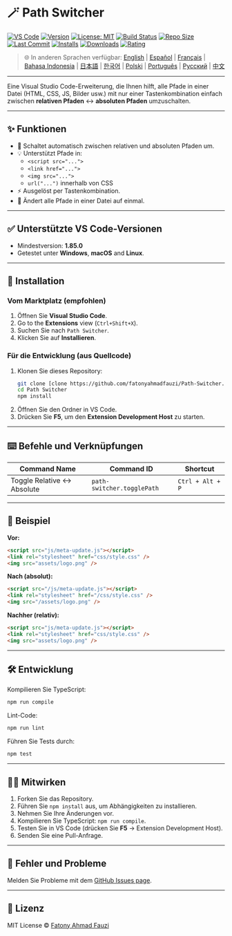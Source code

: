 # 🪄 Path Switcher

[![VS Code](https://img.shields.io/badge/VS%20Code-1.85.0+-blue.svg)](https://code.visualstudio.com/)
[![Version](https://img.shields.io/github/v/release/fatonyahmadfauzi/Path-Switcher?color=blue.svg)](https://github.com/fatonyahmadfauzi/Path-Switcher/releases)
[![License: MIT](https://img.shields.io/github/license/fatonyahmadfauzi/Path-Switcher?color=green.svg)](../../LICENSE)
[![Build Status](https://github.com/fatonyahmadfauzi/Path-Switcher/actions/workflows/main.yml/badge.svg)](https://github.com/fatonyahmadfauzi/Path-Switcher/actions)
[![Repo Size](https://img.shields.io/github/repo-size/fatonyahmadfauzi/Path-Switcher?color=yellow.svg)](https://github.com/fatonyahmadfauzi/Path-Switcher)
[![Last Commit](https://img.shields.io/github/last-commit/fatonyahmadfauzi/Path-Switcher?color=brightgreen.svg)](https://github.com/fatonyahmadfauzi/Path-Switcher/commits/main)
[![Installs](https://vsmarketplacebadges.dev/installs-short/fatonyahmadfauzi.path-switcher.svg)](https://marketplace.visualstudio.com/items?itemName=fatonyahmadfauzi.path-switcher)
[![Downloads](https://vsmarketplacebadges.dev/downloads-short/fatonyahmadfauzi.path-switcher.svg)](https://marketplace.visualstudio.com/items?itemName=fatonyahmadfauzi.path-switcher)
[![Rating](https://vsmarketplacebadges.dev/rating-short/fatonyahmadfauzi.path-switcher.svg)](https://marketplace.visualstudio.com/items?itemName=fatonyahmadfauzi.path-switcher)

> 🌐 In anderen Sprachen verfügbar: [English](../../README.md) | [Español](README-ES.md) | [Français](README-FR.md) | [Bahasa Indonesia](README-ID.md) | [日本語](README-JP.md) | [한국어](README-KO.md) | [Polski](README-PL.md) | [Português](README-PT.md) | [Русский](README-RU.md) | [中文](README-ZH.md)

---

Eine Visual Studio Code-Erweiterung, die Ihnen hilft, alle Pfade in einer Datei (HTML, CSS, JS, Bilder usw.) mit nur einer Tastenkombination einfach zwischen **relativen Pfaden** ↔️ **absoluten Pfaden** umzuschalten.

---

## ✨ Funktionen

- 🔁 Schaltet automatisch zwischen relativen und absoluten Pfaden um.
- 💡 Unterstützt Pfade in:
  - `<script src="...">`
  - `<link href="...">`
  - `<img src="...">`
  - `url("...")` innerhalb von CSS
- ⚡ Ausgelöst per Tastenkombination.
- 🧭 Ändert alle Pfade in einer Datei auf einmal.

---

## ✅ Unterstützte VS Code-Versionen

- Mindestversion: **1.85.0**
- Getestet unter **Windows**, **macOS** and **Linux**.

---

## 🧩 Installation

### Vom Marktplatz (empfohlen)

1. Öffnen Sie **Visual Studio Code**.
2.  Go to the **Extensions** view (`Ctrl+Shift+X`).
3. Suchen Sie nach `Path Switcher`.
4. Klicken Sie auf **Installieren**.

### Für die Entwicklung (aus Quellcode)

1. Klonen Sie dieses Repository:
    ```bash
    git clone [clone https://github.com/fatonyahmadfauzi/Path-Switcher.git](https://github.com/fatonyahmadfauzi/Path-Switcher.git)
    cd Path Switcher
    npm install
    ```
2. Öffnen Sie den Ordner in VS Code.
3. Drücken Sie **F5**, um den **Extension Development Host** zu starten.

---

## ⌨️ Befehle und Verknüpfungen

| Command Name                | Command ID                 | Shortcut         |
| --------------------------- | -------------------------- | ---------------- |
| Toggle Relative ↔️ Absolute | `path-switcher.togglePath` | `Ctrl + Alt + P` |

---

## 🧠 Beispiel

**Vor:**

```html
<script src="js/meta-update.js"></script>
<link rel="stylesheet" href="css/style.css" />
<img src="assets/logo.png" />
```

**Nach (absolut):**

```html
<script src="/js/meta-update.js"></script>
<link rel="stylesheet" href="/css/style.css" />
<img src="/assets/logo.png" />
```

**Nachher (relativ):**

```html
<script src="js/meta-update.js"></script>
<link rel="stylesheet" href="css/style.css" />
<img src="assets/logo.png" />
```

---

## 🛠️ Entwicklung

Kompilieren Sie TypeScript:

```bash
npm run compile
```

Lint-Code:

```bash
npm run lint
```

Führen Sie Tests durch:

```bash
npm test
```

---

## 🧑‍💻 Mitwirken

1. Forken Sie das Repository.
2. Führen Sie `npm install` aus, um Abhängigkeiten zu installieren.
3. Nehmen Sie Ihre Änderungen vor.
4. Kompilieren Sie TypeScript: `npm run compile`.
5. Testen Sie in VS Code (drücken Sie **F5** → Extension Development Host).
6. Senden Sie eine Pull-Anfrage.

---

## 🐞 Fehler und Probleme

Melden Sie Probleme mit dem [GitHub Issues page](https://github.com/fatonyahmadfauzi/Path-Switcher/issues).

---

## 🧾 Lizenz

MIT License © [Fatony Ahmad Fauzi](../../LICENSE)